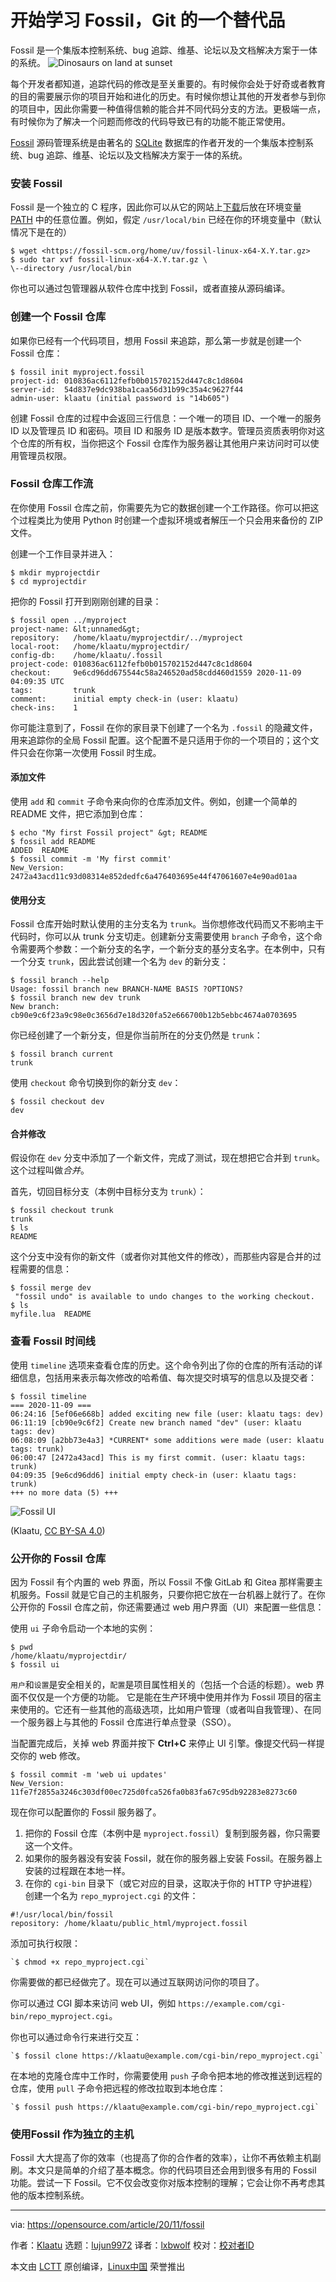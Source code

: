 [#]: collector: "lujun9972"
[#]: translator: "lxbwolf"
[#]: reviewer: " "
[#]: publisher: " "
[#]: url: " "
[#]: subject: "Get started with Fossil, an alternative to Git"
[#]: via: "https://opensource.com/article/20/11/fossil"
[#]: author: "Klaatu https://opensource.com/users/klaatu"

开始学习 Fossil，Git 的一个替代品
======
Fossil 是一个集版本控制系统、bug 追踪、维基、论坛以及文档解决方案于一体的系统。
![Dinosaurs on land at sunset][1]

每个开发者都知道，追踪代码的修改是至关重要的。有时候你会处于好奇或者教育的目的需要展示你的项目开始和进化的历史。有时候你想让其他的开发者参与到你的项目中，因此你需要一种值得信赖的能合并不同代码分支的方法。更极端一点，有时候你为了解决一个问题而修改的代码导致已有的功能不能正常使用。

[Fossil][2] 源码管理系统是由著名的 [SQLite][3] 数据库的作者开发的一个集版本控制系统、bug 追踪、维基、论坛以及文档解决方案于一体的系统。

### 安装 Fossil

Fossil 是一个独立的 C 程序，因此你可以从它的网站上[下载][4]后放在环境变量 [PATH][5] 中的任意位置。例如，假定 `/usr/local/bin` 已经在你的环境变量中（默认情况下是在的）


```
$ wget <https://fossil-scm.org/home/uv/fossil-linux-x64-X.Y.tar.gz>
$ sudo tar xvf fossil-linux-x64-X.Y.tar.gz \
\--directory /usr/local/bin
```

你也可以通过包管理器从软件仓库中找到 Fossil，或者直接从源码编译。

### 创建一个 Fossil 仓库

如果你已经有一个代码项目，想用 Fossil 来追踪，那么第一步就是创建一个 Fossil 仓库：


```
$ fossil init myproject.fossil
project-id: 010836ac6112fefb0b015702152d447c8c1d8604
server-id:  54d837e9dc938ba1caa56d31b99c35a4c9627f44
admin-user: klaatu (initial password is "14b605")
```

创建 Fossil 仓库的过程中会返回三行信息：一个唯一的项目 ID、一个唯一的服务 ID 以及管理员 ID 和密码。项目 ID 和服务 ID 是版本数字。管理员资质表明你对这个仓库的所有权，当你把这个 Fossil 仓库作为服务器让其他用户来访问时可以使用管理员权限。

### Fossil 仓库工作流

在你使用 Fossil 仓库之前，你需要先为它的数据创建一个工作路径。你可以把这个过程类比为使用 Python 时创建一个虚拟环境或者解压一个只会用来备份的 ZIP 文件。

创建一个工作目录并进入：


```
$ mkdir myprojectdir
$ cd myprojectdir
```

把你的 Fossil 打开到刚刚创建的目录：


```
$ fossil open ../myproject
project-name: &lt;unnamed&gt;
repository:   /home/klaatu/myprojectdir/../myproject
local-root:   /home/klaatu/myprojectdir/
config-db:    /home/klaatu/.fossil
project-code: 010836ac6112fefb0b015702152d447c8c1d8604
checkout:     9e6cd96dd675544c58a246520ad58cdd460d1559 2020-11-09 04:09:35 UTC
tags:         trunk
comment:      initial empty check-in (user: klaatu)
check-ins:    1
```

你可能注意到了，Fossil 在你的家目录下创建了一个名为 `.fossil` 的隐藏文件，用来追踪你的全局 Fossil 配置。这个配置不是只适用于你的一个项目的；这个文件只会在你第一次使用 Fossil 时生成。

#### 添加文件

使用 `add` 和 `commit` 子命令来向你的仓库添加文件。例如，创建一个简单的 README 文件，把它添加到仓库：


```
$ echo "My first Fossil project" &gt; README
$ fossil add README
ADDED  README
$ fossil commit -m 'My first commit'
New_Version: 2472a43acd11c93d08314e852dedfc6a476403695e44f47061607e4e90ad01aa
```

#### 使用分支

Fossil 仓库开始时默认使用的主分支名为 `trunk`。当你想修改代码而又不影响主干代码时，你可以从 trunk 分支切走。创建新分支需要使用 `branch` 子命令，这个命令需要两个参数：一个新分支的名字，一个新分支的基分支名字。在本例中，只有一个分支 `trunk`，因此尝试创建一个名为 `dev` 的新分支：


```
$ fossil branch --help
Usage: fossil branch new BRANCH-NAME BASIS ?OPTIONS?
$ fossil branch new dev trunk
New branch: cb90e9c6f23a9c98e0c3656d7e18d320fa52e666700b12b5ebbc4674a0703695
```

你已经创建了一个新分支，但是你当前所在的分支仍然是 `trunk`：


```
$ fossil branch current
trunk
```

使用 `checkout` 命令切换到你的新分支 `dev`：


```
$ fossil checkout dev
dev
```

#### 合并修改

假设你在 `dev` 分支中添加了一个新文件，完成了测试，现在想把它合并到 `trunk`。这个过程叫做*合并*。

首先，切回目标分支（本例中目标分支为 `trunk`）：


```
$ fossil checkout trunk
trunk
$ ls
README
```

这个分支中没有你的新文件（或者你对其他文件的修改），而那些内容是合并的过程需要的信息：


```
$ fossil merge dev
 "fossil undo" is available to undo changes to the working checkout.
$ ls
myfile.lua  README
```

### 查看 Fossil 时间线

使用 `timeline` 选项来查看仓库的历史。这个命令列出了你的仓库的所有活动的详细信息，包括用来表示每次修改的哈希值、每次提交时填写的信息以及提交者：


```
$ fossil timeline
=== 2020-11-09 ===
06:24:16 [5ef06e668b] added exciting new file (user: klaatu tags: dev)
06:11:19 [cb90e9c6f2] Create new branch named "dev" (user: klaatu tags: dev)
06:08:09 [a2bb73e4a3] *CURRENT* some additions were made (user: klaatu tags: trunk)
06:00:47 [2472a43acd] This is my first commit. (user: klaatu tags: trunk)
04:09:35 [9e6cd96dd6] initial empty check-in (user: klaatu tags: trunk)
+++ no more data (5) +++
```

![Fossil UI][6]

(Klaatu, [CC BY-SA 4.0][7])

### 公开你的 Fossil 仓库

因为 Fossil 有个内置的 web 界面，所以 Fossil 不像 GitLab 和 Gitea 那样需要主机服务。Fossil 就是它自己的主机服务，只要你把它放在一台机器上就行了。在你公开你的 Fossil 仓库之前，你还需要通过 web 用户界面（UI）来配置一些信息：

使用 `ui` 子命令启动一个本地的实例：


```
$ pwd
/home/klaatu/myprojectdir/
$ fossil ui
```

`用户`和`设置`是安全相关的，`配置`是项目属性相关的（包括一个合适的标题）。web 界面不仅仅是一个方便的功能。 它是能在生产环境中使用并作为 Fossil 项目的宿主来使用的。它还有一些其他的高级选项，比如用户管理（或者叫自我管理）、在同一个服务器上与其他的 Fossil 仓库进行单点登录（SSO）。

当配置完成后，关掉 web 界面并按下 **Ctrl+C** 来停止 UI 引擎。像提交代码一样提交你的 web 修改。


```
$ fossil commit -m 'web ui updates'
New_Version: 11fe7f2855a3246c303df00ec725d0fca526fa0b83fa67c95db92283e8273c60
```

现在你可以配置你的 Fossil 服务器了。

  1. 把你的 Fossil 仓库（本例中是 `myproject.fossil`）复制到服务器，你只需要这一个文件。
  2. 如果你的服务器没有安装 Fossil，就在你的服务器上安装 Fossil。在服务器上安装的过程跟在本地一样。
  3. 在你的 `cgi-bin` 目录下（或它对应的目录，这取决于你的 HTTP 守护进程）创建一个名为 `repo_myproject.cgi` 的文件：




```
#!/usr/local/bin/fossil
repository: /home/klaatu/public_html/myproject.fossil
```

添加可执行权限：


```
`$ chmod +x repo_myproject.cgi`
```

你需要做的都已经做完了。现在可以通过互联网访问你的项目了。

你可以通过 CGI 脚本来访问 web UI，例如 `https://example.com/cgi-bin/repo_myproject.cgi`。

你也可以通过命令行来进行交互：


```
`$ fossil clone https://klaatu@example.com/cgi-bin/repo_myproject.cgi`
```

在本地的克隆仓库中工作时，你需要使用 `push` 子命令把本地的修改推送到远程的仓库，使用 `pull` 子命令把远程的修改拉取到本地仓库：


```
`$ fossil push https://klaatu@example.com/cgi-bin/repo_myproject.cgi`
```

### 使用Fossil 作为独立的主机

Fossil 大大提高了你的效率（也提高了你的合作者的效率），让你不再依赖主机副刷。本文只是简单的介绍了基本概念。你的代码项目还会用到很多有用的 Fossil 功能。尝试一下 Fossil。它不仅会改变你对版本控制的理解；它会让你不再考虑其他的版本控制系统。

--------------------------------------------------------------------------------

via: https://opensource.com/article/20/11/fossil

作者：[Klaatu][a]
选题：[lujun9972][b]
译者：[lxbwolf](https://github.com/lxbwolf)
校对：[校对者ID](https://github.com/校对者ID)

本文由 [LCTT](https://github.com/LCTT/TranslateProject) 原创编译，[Linux中国](https://linux.cn/) 荣誉推出

[a]: https://opensource.com/users/klaatu
[b]: https://github.com/lujun9972
[1]: https://opensource.com/sites/default/files/styles/image-full-size/public/lead-images/osdc_dinosaur_sunset.png?itok=lbzpbW5p "Dinosaurs on land at sunset"
[2]: https://fossil-scm.org/home/doc/trunk/www/index.wiki
[3]: https://www.sqlite.org/index.html
[4]: https://fossil-scm.org/home/uv/download.html
[5]: https://opensource.com/article/17/6/set-path-linux
[6]: https://opensource.com/sites/default/files/uploads/fossil-ui.jpg "Fossil UI"
[7]: https://creativecommons.org/licenses/by-sa/4.0/
